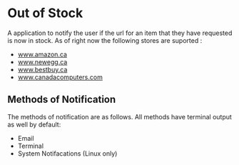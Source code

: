 # Out of Stock
A application to notify the user if the url for an item that they have requested is now in stock.
As of right now the following stores are suported :  
- www.amazon.ca
- www.newegg.ca
- www.bestbuy.ca
- www.canadacomputers.com

## Methods of Notification
The methods of notification are as follows. All methods have terminal output as well by default:
- Email
- Terminal
- System Notifacations (Linux only)
